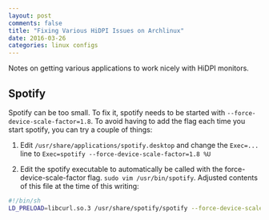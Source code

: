 ```yaml
---
layout: post
comments: false
title: "Fixing Various HiDPI Issues on Archlinux"
date: 2016-03-26
categories: linux configs
---
```


Notes on getting various applications to work nicely with HiDPI monitors.

## Spotify
Spotify can be too small. To fix it, spotify needs to be started with `--force-device-scale-factor=1.8`.
To avoid having to add the flag each time you start spotify, you can try a couple of things:

1. Edit `/usr/share/applications/spotify.desktop` and change the `Exec=...` line to
`Exec=spotify --force-device-scale-factor=1.8 %U`

2. Edit the spotify executable to automatically be called with the force-device-scale-factor flag.
`sudo vim /usr/bin/spotify`. Adjusted contents of this file at the time of this writing:

```bash
#!/bin/sh
LD_PRELOAD=libcurl.so.3 /usr/share/spotify/spotify --force-device-scale-factor=1.8 "$@"
```
